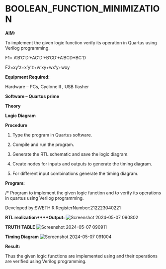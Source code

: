 # BOOLEAN_FUNCTION_MINIMIZATION

**AIM:**

To implement the given logic function verify its operation in Quartus using Verilog programming.

F1= A’B’C’D’+AC’D’+B’CD’+A’BCD+BC’D 

F2=xy’z+x’y’z+w’xy+wx’y+wxy

**Equipment Required:**

Hardware – PCs, Cyclone II , USB flasher

**Software – Quartus prime**

**Theory**

**Logic Diagram**

**Procedure**

1.	Type the program in Quartus software.

2.	Compile and run the program.

3.	Generate the RTL schematic and save the logic diagram.

4.	Create nodes for inputs and outputs to generate the timing diagram.

5.	For different input combinations generate the timing diagram.


**Program:**

/* Program to implement the given logic function and to verify its operations in quartus using Verilog programming. 

Developed by:SWETH R RegisterNumber:212223040221


**RTL realization****Output:**
![Screenshot 2024-05-07 090802](https://github.com/swetharangan/BOOLEAN_FUNCTION_MINIMIZATION/assets/163235949/0df5ac2a-e9db-498c-ae1f-449030f98d0b)

**TRUTH TABLE**
![Screenshot 2024-05-07 090911](https://github.com/swetharangan/BOOLEAN_FUNCTION_MINIMIZATION/assets/163235949/4e85db01-0d3a-43b2-97a6-0b8d7cce6687)

**Timing Diagram**
![Screenshot 2024-05-07 091004](https://github.com/swetharangan/BOOLEAN_FUNCTION_MINIMIZATION/assets/163235949/506e8338-29dd-431f-922c-9890ea235f26)


**Result:**

Thus the given logic functions are implemented using and their operations are verified using Verilog programming.

